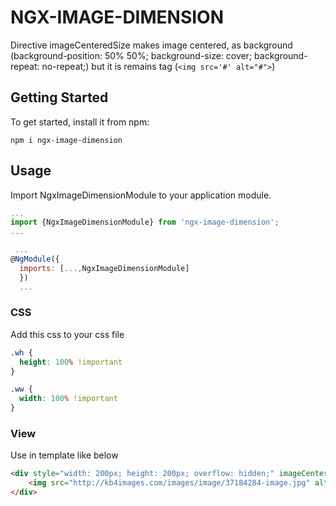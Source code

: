 # NGX-IMAGE-DIMENSION

Directive imageCenteredSize makes image centered, as background (background-position: 50% 50%; background-size: cover; background-repeat: no-repeat;) but it is remains tag (`<img src='#' alt="#">`)

## Getting Started
To get started, install it from npm:

```
npm i ngx-image-dimension
```

## Usage

Import NgxImageDimensionModule to your application module.

```javascript
...
import {NgxImageDimensionModule} from 'ngx-image-dimension';
...

 ...
@NgModule({
  imports: [...,NgxImageDimensionModule]
  })
  ...
```

### CSS

Add this css to your css file
```css
.wh {
  height: 100% !important
}

.ww {
  width: 100% !important
}

```

### View

Use in template like below

```html
<div style="width: 200px; height: 200px; overflow: hidden;" imageCenteredSize>
    <img src="http://kb4images.com/images/image/37184284-image.jpg" alt="">
</div>
```